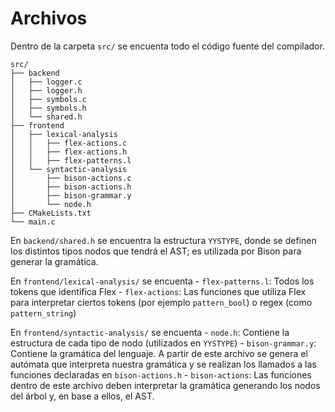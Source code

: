 # Archivos
Dentro de la carpeta `src/` se encuenta todo el código fuente del compilador.

```
src/
├── backend
│   ├── logger.c
│   ├── logger.h
│   ├── symbols.c
│   ├── symbols.h
│   └── shared.h
├── frontend
│   ├── lexical-analysis
│   │   ├── flex-actions.c
│   │   ├── flex-actions.h
│   │   ├── flex-patterns.l
│   └── syntactic-analysis
│       ├── bison-actions.c
│       ├── bison-actions.h
│       ├── bison-grammar.y
│       └── node.h
├── CMakeLists.txt
└── main.c
```

En `backend/shared.h` se encuentra la estructura `YYSTYPE`, donde se definen 
los distintos tipos nodos que tendrá el AST; es utilizada por Bison para 
generar la gramática.

En `frontend/lexical-analysis/` se encuenta
    - `flex-patterns.l`: Todos los tokens que identifica Flex
    - `flex-actions`: Las funciones que utiliza Flex para interpretar ciertos
        tokens (por ejemplo `pattern_bool`) o regex (como `pattern_string`)

En `frontend/syntactic-analysis/` se encuenta
    - `node.h`: Contiene la estructura de cada tipo de nodo (utilizados en 
    `YYSTYPE`)
    - `bison-grammar.y`: Contiene la gramática del lenguaje. A partir de este
    archivo se genera el autómata que interpreta nuestra gramática y se 
    realizan los llamados a las funciones declaradas en `bison-actions.h`
    - `bison-actions`: Las funciones dentro de este archivo deben interpretar
    la gramática generando los nodos del árbol y, en base a ellos, el AST. 
